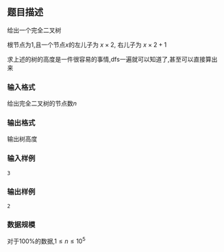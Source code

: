 ## 题目描述

给出一个完全二叉树

根节点为$1$,且一个节点$x$的左儿子为 $x \times 2$, 右儿子为 $x \times 2 + 1$

求上述的树的高度是一件很容易的事情,$\text{dfs}$一遍就可以知道了,甚至可以直接算出来

### 输入格式

给出完全二叉树的节点数$n$

### 输出格式

输出树高度

### 输入样例

```
3
```

### 输出样例

```
2
```
### 数据规模
对于$100\%$的数据,$1 \leq n \leq 10^5$